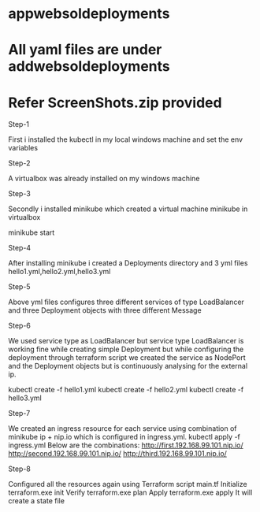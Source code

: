 # appwebsoldeployments
# All yaml files are under addwebsoldeployments
# Refer ScreenShots.zip provided

Step-1

First i installed the kubectl in my local windows machine and set the env variables

Step-2

A virtualbox was already installed on my windows machine

Step-3

Secondly i installed minikube which created a virtual machine minikube in virtualbox

minikube start

Step-4

After installing minikube i created a Deployments directory and 3 yml files hello1.yml,hello2.yml,hello3.yml

Step-5

Above yml files configures three different services of type LoadBalancer and three Deployment objects with three different Message

Step-6

We used service type as LoadBalancer but service type LoadBalancer is working fine while creating simple Deployment but while configuring the deployment through terraform script we created the service as NodePort and the Deployment objects but is continuously analysing for the external ip.

kubectl create -f hello1.yml
kubectl create -f hello2.yml
kubectl create -f hello3.yml

Step-7

We created an ingress resource for each service using combination of minikube ip + nip.io which is configured in ingress.yml.
kubectl apply -f ingress.yml
Below are the combinations:
http://first.192.168.99.101.nip.io/
http://second.192.168.99.101.nip.io/
http://third.192.168.99.101.nip.io/

Step-8

Configured all the resources again using Terraform script main.tf
Initialize
terraform.exe init
Verify
terraform.exe plan
Apply
terraform.exe apply
It will create a state file
